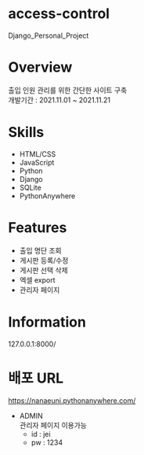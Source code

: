 # access-control
Django_Personal_Project

# Overview
출입 인원 관리를 위한 간단한 사이트 구축<br/>
개발기간 : 2021.11.01 ~ 2021.11.21

# Skills
* HTML/CSS
* JavaScript
* Python
* Django
* SQLite
* PythonAnywhere

# Features
* 출입 명단 조회
* 게시판 등록/수정
* 게시판 선택 삭제
* 엑셀 export
* 관리자 페이지

# Information
127.0.0.1:8000/

# 배포 URL
https://nanaeuni.pythonanywhere.com/

* ADMIN<br/>
관리자 페이지 이용가능
   * id : jei
   * pw : 1234
